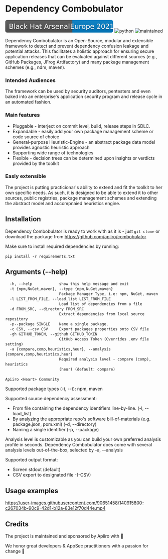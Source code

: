 # Dependency Combobulator
![BHEU BADGE](docs/bheu21.svg) ![python](https://img.shields.io/badge/Python-14354C) ![maintained](https://img.shields.io/badge/Maintained%3F-yes-green.svg)

Dependency Combobulator is an Open-Source, modular and extensible framework to detect and prevent dependency confusion leakage and potential attacks. This facilitates a holistic approach for ensuring secure application releases that can be evaluated against different sources (e.g., GitHub Packages, JFrog Artifactory) and many package management schemes (e.g., ndm, maven).

### Intended Audiences

The framework can be used by security auditors, pentesters and even baked into an enterprise's application security program and release cycle in an automated fashion.
### Main features
* Pluggable - interject on commit level, build, release steps in SDLC.
* Expandable - easily add your own package management scheme or code source of choice
* General-purpose Heuristic-Engine - an abstract package data model provides agnostic heuristic approach
* Supporting wide range of technologies
* Flexible - decision trees can be determined upon insights or verdicts provided by the toolkit


### Easly extensible

The project is putting practicionar's ability to extend and fit the toolkit to her own specific needs. As such, it is designed to be able to extend it to other sources, public registries, package management schemes and extending the abstract model and accompnaied heuristics engine.


## Installation

Dependency Combobulator is ready to work with as it is - just `git clone` or download the package from https://github.com/apiiro/combobulator

Make sure to install required dependencies by running:

`pip install -r requirements.txt`

## Arguments (--help)
```
  -h, --help            show this help message and exit
  -t {npm,NuGet,maven}, --type {npm,NuGet,maven}
                        Package Manager Type, i.e: npm, NuGet, maven
  -l LIST_FROM_FILE, --load_list LIST_FROM_FILE
                        Load list of dependencies from a file
  -d FROM_SRC, --directory FROM_SRC
                        Extract dependencies from local source repository
  -p--package SINGLE    Name a single package.
  -c CSV, --csv CSV     Export packages properties onto CSV file
  -gh GITHUB_TOKEN, --github GITHUB_TOKEN
                        GitHub Access Token (Overrides .env file setting)
  -a {compare,comp,heuristics,heur}, --analysis {compare,comp,heuristics,heur}
                        Required analysis level - compare (comp), heuristics
                        (heur) (default: compare)

Apiiro <Heart> Community
```
Supported package types (-t, --t): npm, maven

Supported source dependency assessment:
- From file containing the dependency identifiers line-by-line. (-l, --load_list)
- By analyzing the appropriate repo's software bill-of-materials (e.g. package.json, pom.xml) (-d, --directory)
- Naming a single identifier (-p, --package)

Analysis level is customizable as you can build your own preferred analysis profile in seconds. Dependency Combobulator does come with several analysis levels out-of-the-box, selected by -a, --analysis

Supported output format:
- Screen stdout (default)
- CSV export to designated file -(-CSV)

## Usage examples

https://user-images.githubusercontent.com/90651458/140915800-c267034b-90c9-42d1-b12a-83e12f70d44e.mp4


## Credits

The project is maintained and sponsored by Apiiro with 💜

We honor great developers & AppSec practitioners with a passion for change 🙏
